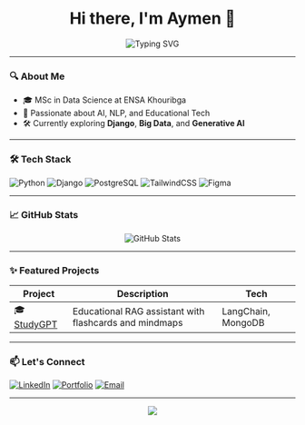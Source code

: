 <h1 align="center">Hi there, I'm Aymen 👋</h1>

<p align="center">
  <img src="https://readme-typing-svg.demolab.com?font=Fira+Code&size=22&pause=1000&center=true&vCenter=true&width=435&lines=Data+Science+MSc+Student;Python+%7C+Django+%7C+Pandas;Lifelong+Learner+%7C+AI+Explorer" alt="Typing SVG" />
</p>

---

### 🔍 About Me

- 🎓 MSc in Data Science at ENSA Khouribga
- 🧠 Passionate about AI, NLP, and Educational Tech
- 🛠️ Currently exploring **Django**, **Big Data**, and **Generative AI**

---

### 🛠️ Tech Stack

![Python](https://img.shields.io/badge/Python-3776AB?style=for-the-badge&logo=python&logoColor=white)
![Django](https://img.shields.io/badge/Django-092E20?style=for-the-badge&logo=django&logoColor=white)
![PostgreSQL](https://img.shields.io/badge/PostgreSQL-336791?style=for-the-badge&logo=postgresql&logoColor=white)
![TailwindCSS](https://img.shields.io/badge/Tailwind_CSS-38B2AC?style=for-the-badge&logo=tailwind-css&logoColor=white)
![Figma](https://img.shields.io/badge/Figma-F24E1E?style=for-the-badge&logo=figma&logoColor=white)

---

### 📈 GitHub Stats

<p align="center">
  <img src="https://github-readme-stats.vercel.app/api?username=Aymenec-212&show_icons=true&theme=google-light" alt="GitHub Stats" />
</p>

---

### ✨ Featured Projects

| Project | Description | Tech |
|--------|-------------|------|
| 🎓 [StudyGPT](https://github.com/Aymenec-212/AutoRevise) | Educational RAG assistant with flashcards and mindmaps | LangChain, MongoDB |
---

### 📫 Let's Connect

[![LinkedIn](https://img.shields.io/badge/LinkedIn-Aymen-blue?style=flat-square&logo=linkedin)](https://www.linkedin.com/in/echchalim)
[![Portfolio](https://img.shields.io/badge/Portfolio-Website-orange?style=flat-square&logo=Google-Chrome)](https://yourwebsite.com)
[![Email](https://img.shields.io/badge/Email-aymen@domain.com-red?style=flat-square&logo=gmail)](mailto:aymen.echchalim@gmail.com)

---

<p align="center">
  <img src="https://github.com/Aymenec-212/Aymenec-212/raw/main/assets/wave.svg" />
</p>
